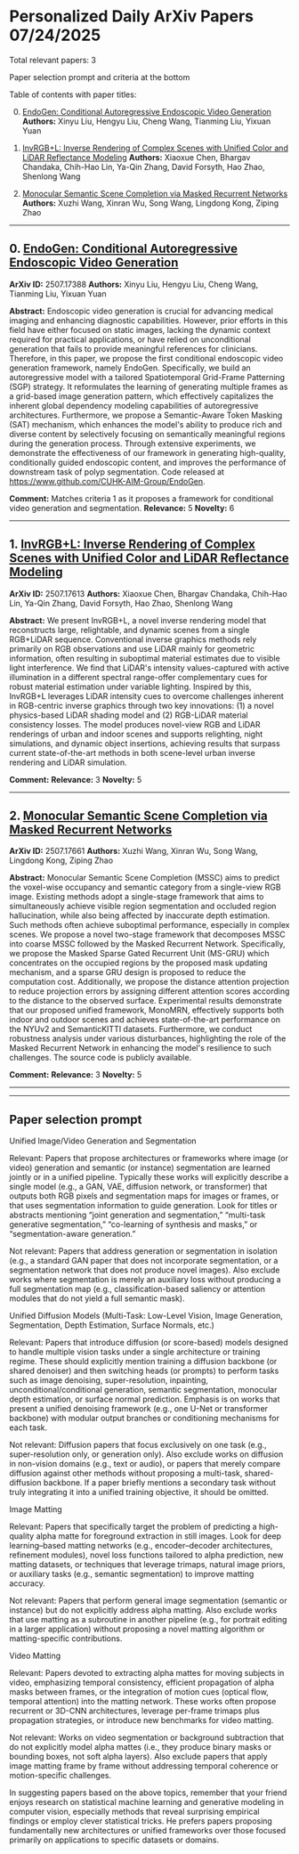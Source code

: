 # Personalized Daily ArXiv Papers 07/24/2025
Total relevant papers: 3

Paper selection prompt and criteria at the bottom

Table of contents with paper titles:

0. [EndoGen: Conditional Autoregressive Endoscopic Video Generation](#link0)
**Authors:** Xinyu Liu, Hengyu Liu, Cheng Wang, Tianming Liu, Yixuan Yuan

1. [InvRGB+L: Inverse Rendering of Complex Scenes with Unified Color and LiDAR Reflectance Modeling](#link1)
**Authors:** Xiaoxue Chen, Bhargav Chandaka, Chih-Hao Lin, Ya-Qin Zhang, David Forsyth, Hao Zhao, Shenlong Wang

2. [Monocular Semantic Scene Completion via Masked Recurrent Networks](#link2)
**Authors:** Xuzhi Wang, Xinran Wu, Song Wang, Lingdong Kong, Ziping Zhao

---
## 0. [EndoGen: Conditional Autoregressive Endoscopic Video Generation](https://arxiv.org/abs/2507.17388) <a id="link0"></a>
**ArXiv ID:** 2507.17388
**Authors:** Xinyu Liu, Hengyu Liu, Cheng Wang, Tianming Liu, Yixuan Yuan

**Abstract:**  Endoscopic video generation is crucial for advancing medical imaging and enhancing diagnostic capabilities. However, prior efforts in this field have either focused on static images, lacking the dynamic context required for practical applications, or have relied on unconditional generation that fails to provide meaningful references for clinicians. Therefore, in this paper, we propose the first conditional endoscopic video generation framework, namely EndoGen. Specifically, we build an autoregressive model with a tailored Spatiotemporal Grid-Frame Patterning (SGP) strategy. It reformulates the learning of generating multiple frames as a grid-based image generation pattern, which effectively capitalizes the inherent global dependency modeling capabilities of autoregressive architectures. Furthermore, we propose a Semantic-Aware Token Masking (SAT) mechanism, which enhances the model's ability to produce rich and diverse content by selectively focusing on semantically meaningful regions during the generation process. Through extensive experiments, we demonstrate the effectiveness of our framework in generating high-quality, conditionally guided endoscopic content, and improves the performance of downstream task of polyp segmentation. Code released at https://www.github.com/CUHK-AIM-Group/EndoGen.

**Comment:** Matches criteria 1 as it proposes a framework for conditional video generation and segmentation.
**Relevance:** 5
**Novelty:** 6

---

## 1. [InvRGB+L: Inverse Rendering of Complex Scenes with Unified Color and LiDAR Reflectance Modeling](https://arxiv.org/abs/2507.17613) <a id="link1"></a>
**ArXiv ID:** 2507.17613
**Authors:** Xiaoxue Chen, Bhargav Chandaka, Chih-Hao Lin, Ya-Qin Zhang, David Forsyth, Hao Zhao, Shenlong Wang

**Abstract:**  We present InvRGB+L, a novel inverse rendering model that reconstructs large, relightable, and dynamic scenes from a single RGB+LiDAR sequence. Conventional inverse graphics methods rely primarily on RGB observations and use LiDAR mainly for geometric information, often resulting in suboptimal material estimates due to visible light interference. We find that LiDAR's intensity values-captured with active illumination in a different spectral range-offer complementary cues for robust material estimation under variable lighting. Inspired by this, InvRGB+L leverages LiDAR intensity cues to overcome challenges inherent in RGB-centric inverse graphics through two key innovations: (1) a novel physics-based LiDAR shading model and (2) RGB-LiDAR material consistency losses. The model produces novel-view RGB and LiDAR renderings of urban and indoor scenes and supports relighting, night simulations, and dynamic object insertions, achieving results that surpass current state-of-the-art methods in both scene-level urban inverse rendering and LiDAR simulation.

**Comment:** 
**Relevance:** 3
**Novelty:** 5

---

## 2. [Monocular Semantic Scene Completion via Masked Recurrent Networks](https://arxiv.org/abs/2507.17661) <a id="link2"></a>
**ArXiv ID:** 2507.17661
**Authors:** Xuzhi Wang, Xinran Wu, Song Wang, Lingdong Kong, Ziping Zhao

**Abstract:**  Monocular Semantic Scene Completion (MSSC) aims to predict the voxel-wise occupancy and semantic category from a single-view RGB image. Existing methods adopt a single-stage framework that aims to simultaneously achieve visible region segmentation and occluded region hallucination, while also being affected by inaccurate depth estimation. Such methods often achieve suboptimal performance, especially in complex scenes. We propose a novel two-stage framework that decomposes MSSC into coarse MSSC followed by the Masked Recurrent Network. Specifically, we propose the Masked Sparse Gated Recurrent Unit (MS-GRU) which concentrates on the occupied regions by the proposed mask updating mechanism, and a sparse GRU design is proposed to reduce the computation cost. Additionally, we propose the distance attention projection to reduce projection errors by assigning different attention scores according to the distance to the observed surface. Experimental results demonstrate that our proposed unified framework, MonoMRN, effectively supports both indoor and outdoor scenes and achieves state-of-the-art performance on the NYUv2 and SemanticKITTI datasets. Furthermore, we conduct robustness analysis under various disturbances, highlighting the role of the Masked Recurrent Network in enhancing the model's resilience to such challenges. The source code is publicly available.

**Comment:** 
**Relevance:** 3
**Novelty:** 5

---


---

## Paper selection prompt
Unified Image/Video Generation and Segmentation

Relevant: Papers that propose architectures or frameworks where image (or video) generation and semantic (or instance) segmentation are learned jointly or in a unified pipeline. Typically these works will explicitly describe a single model (e.g., a GAN, VAE, diffusion network, or transformer) that outputs both RGB pixels and segmentation maps for images or frames, or that uses segmentation information to guide generation. Look for titles or abstracts mentioning “joint generation and segmentation,” “multi-task generative segmentation,” “co-learning of synthesis and masks,” or “segmentation-aware generation.”

Not relevant: Papers that address generation or segmentation in isolation (e.g., a standard GAN paper that does not incorporate segmentation, or a segmentation network that does not produce novel images). Also exclude works where segmentation is merely an auxiliary loss without producing a full segmentation map (e.g., classification-based saliency or attention modules that do not yield a full semantic mask).

Unified Diffusion Models (Multi-Task: Low-Level Vision, Image Generation, Segmentation, Depth Estimation, Surface Normals, etc.)

Relevant: Papers that introduce diffusion (or score-based) models designed to handle multiple vision tasks under a single architecture or training regime. These should explicitly mention training a diffusion backbone (or shared denoiser) and then switching heads (or prompts) to perform tasks such as image denoising, super-resolution, inpainting, unconditional/conditional generation, semantic segmentation, monocular depth estimation, or surface normal prediction. Emphasis is on works that present a unified denoising framework (e.g., one U-Net or transformer backbone) with modular output branches or conditioning mechanisms for each task.

Not relevant: Diffusion papers that focus exclusively on one task (e.g., super-resolution only, or generation only). Also exclude works on diffusion in non-vision domains (e.g., text or audio), or papers that merely compare diffusion against other methods without proposing a multi-task, shared-diffusion backbone. If a paper briefly mentions a secondary task without truly integrating it into a unified training objective, it should be omitted.

Image Matting

Relevant: Papers that specifically target the problem of predicting a high-quality alpha matte for foreground extraction in still images. Look for deep learning–based matting networks (e.g., encoder–decoder architectures, refinement modules), novel loss functions tailored to alpha prediction, new matting datasets, or techniques that leverage trimaps, natural image priors, or auxiliary tasks (e.g., semantic segmentation) to improve matting accuracy.

Not relevant: Papers that perform general image segmentation (semantic or instance) but do not explicitly address alpha matting. Also exclude works that use matting as a subroutine in another pipeline (e.g., for portrait editing in a larger application) without proposing a novel matting algorithm or matting-specific contributions.

Video Matting

Relevant: Papers devoted to extracting alpha mattes for moving subjects in video, emphasizing temporal consistency, efficient propagation of alpha masks between frames, or the integration of motion cues (optical flow, temporal attention) into the matting network. These works often propose recurrent or 3D-CNN architectures, leverage per-frame trimaps plus propagation strategies, or introduce new benchmarks for video matting.

Not relevant: Works on video segmentation or background subtraction that do not explicitly model alpha mattes (i.e., they produce binary masks or bounding boxes, not soft alpha layers). Also exclude papers that apply image matting frame by frame without addressing temporal coherence or motion-specific challenges.

In suggesting papers based on the above topics, remember that your friend enjoys research on statistical machine learning and generative modeling in computer vision, especially methods that reveal surprising empirical findings or employ clever statistical tricks. He prefers papers proposing fundamentally new architectures or unified frameworks over those focused primarily on applications to specific datasets or domains.
